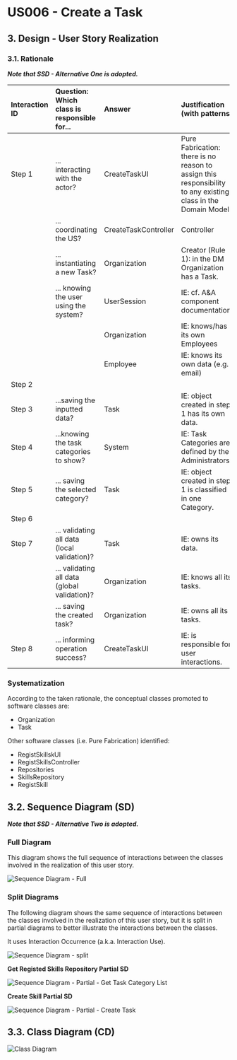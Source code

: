 # US006 - Create a Task 

## 3. Design - User Story Realization 

### 3.1. Rationale

_**Note that SSD - Alternative One is adopted.**_

| Interaction ID | Question: Which class is responsible for...                     | Answer               | Justification (with patterns)                                                                                      |
|:---------------|:----------------------------------------------------------------|:---------------------|:-------------------------------------------------------------------------------------------------------------------|
| Step 1  		  | 	... interacting with the actor?                             | CreateTaskUI         | Pure Fabrication: there is no reason to assign this responsibility to any existing class in the Domain Model.      |
| 			  	  | 	... coordinating the US?                                    | CreateTaskController | Controller                                                                                                         |
| 			  	  | 	... instantiating a new Task?                               | Organization         | Creator (Rule 1): in the DM Organization has a Task.                                                               |
| 			  	  | ... knowing the user using the system?                          | UserSession          | IE: cf. A&A component documentation.                                                                               |
| 			  	  | 							                                    | Organization         | IE: knows/has its own Employees                                                                                    |
| 			  	  | 							                                    | Employee             | IE: knows its own data (e.g. email)                                                                                |
| Step 2  		  | 							                                    |                      |                                                                                                                    |
| Step 3  		  | 	...saving the inputted data?                                | Task                 | IE: object created in step 1 has its own data.                                                                     |
| Step 4  		  | 	...knowing the task categories to show?                     | System               | IE: Task Categories are defined by the Administrators.                                                             |
| Step 5  		  | 	... saving the selected category?                           | Task                 | IE: object created in step 1 is classified in one Category.                                                        |
| Step 6  		  | 							                                    |                      |                                                                                                                    |
| Step 7  		  | 	... validating all data (local validation)?                 | Task                 | IE: owns its data.                                                                                                 | 
| 			  	  | 	... validating all data (global validation)?                | Organization         | IE: knows all its tasks.                                                                                           | 
| 			  	  | 	... saving the created task?                                | Organization         | IE: owns all its tasks.                                                                                            | 
| Step 8  		  | 	... informing operation success?                            | CreateTaskUI         | IE: is responsible for user interactions.                                                                          | 

### Systematization ##

According to the taken rationale, the conceptual classes promoted to software classes are: 

* Organization
* Task

Other software classes (i.e. Pure Fabrication) identified: 

* RegistSkillskUI  
* RegistSkillsController
* Repositories
* SkillsRepository
* RegistSkill

## 3.2. Sequence Diagram (SD)

_**Note that SSD - Alternative Two is adopted.**_

### Full Diagram

This diagram shows the full sequence of interactions between the classes involved in the realization of this user story.

![Sequence Diagram - Full](svg/us001-sequence-diagram-full.svg)

### Split Diagrams

The following diagram shows the same sequence of interactions between the classes involved in the realization of this user story, but it is split in partial diagrams to better illustrate the interactions between the classes.

It uses Interaction Occurrence (a.k.a. Interaction Use).

![Sequence Diagram - split](svg/us001-sequence-diagram-split.svg)

**Get Registed Skills Repository Partial SD**

![Sequence Diagram - Partial - Get Task Category List](svg/us001-sequence-diagram-partial-get-skills-repository.svg)

**Create Skill Partial SD**

![Sequence Diagram - Partial - Create Task](svg/us001-sequence-diagram-partial-create-skill.svg)

## 3.3. Class Diagram (CD)

![Class Diagram](svg/us001-class-diagram.svg)